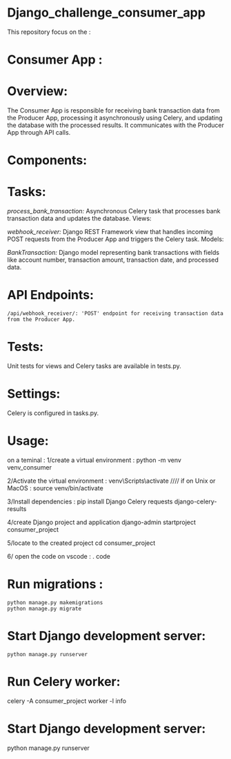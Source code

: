 # Django_challenge_consumer_app
This repository focus on the :
# Consumer App :

# Overview:
The Consumer App is responsible for receiving bank transaction data from the Producer App, processing it asynchronously using Celery, and updating the database with the processed results. It communicates with the Producer App through API calls.

# Components:

   # Tasks:

_process_bank_transaction:_ Asynchronous Celery task that processes bank transaction data and updates the database.
Views:

_webhook_receiver:_ Django REST Framework view that handles incoming POST requests from the Producer App and triggers the Celery task.
Models:

_BankTransaction:_ Django model representing bank transactions with fields like account number, transaction amount, transaction date, and processed data.

 # API Endpoints:

    /api/webhook_receiver/: 'POST' endpoint for receiving transaction data from the Producer App.
    
  # Tests:

Unit tests for views and Celery tasks are available in tests.py.
  # Settings:

Celery is configured in tasks.py.
# Usage:
on a teminal :
   1/create a virtual environment : 
    python -m venv venv_consumer
    
  2/Activate the virtual environment :
    venv\Scripts\activate  //// if on Unix or MacOS : source venv/bin/activate
    
 3/Install dependencies :
   pip install Django Celery requests django-celery-results
   
 4/create Django project and application 
   django-admin startproject consumer_project
   
 5/locate to the created project 
   cd consumer_project 
   
 6/ open the code on vscode :
   . code 
   
# Run migrations : 
    python manage.py makemigrations 
    python manage.py migrate
    
# Start Django development server: 
    python manage.py runserver

# Run Celery worker: 
  celery -A consumer_project worker -l info
# Start Django development server: 
  python manage.py runserver
